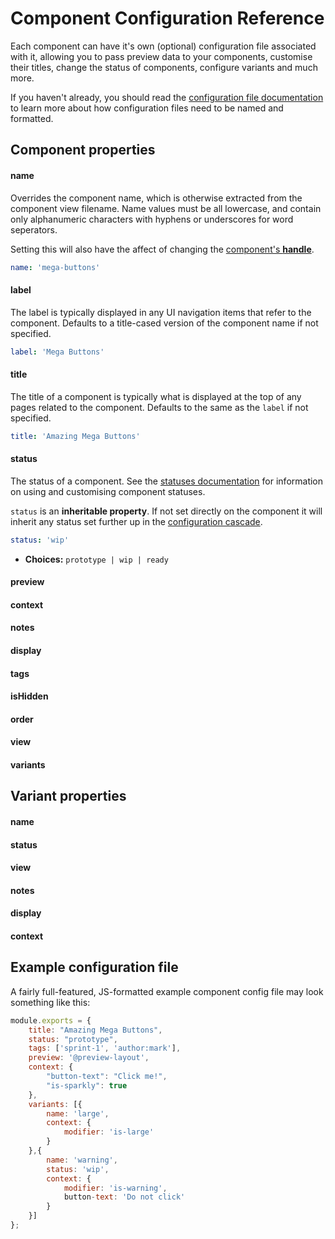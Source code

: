 # Component Configuration Reference

Each component can have it's own (optional) configuration file associated with it, allowing you to pass preview data to your components, customise their titles, change the status of components, configure variants and much more.

If you haven't already, you should read the [configuration file documentation](/docs/configuration-files.md) to learn more about how configuration files need to be named and formatted.

<!-- START doctoc -->
<!-- END doctoc -->

## Component properties

#### name

Overrides the component name, which is otherwise extracted from the component view filename. Name values must be all lowercase, and contain only alphanumeric characters with hyphens or underscores for word seperators.

Setting this will also have the affect of changing the [component's **handle**](/docs/components/overview.md#referencing-components---@handle-syntax).

```yaml
name: 'mega-buttons'
```

#### label

The label is typically displayed in any UI navigation items that refer to the component. Defaults to a title-cased version of the component name if not specified.

```yaml
label: 'Mega Buttons'
```

#### title

The title of a component is typically what is displayed at the top of any pages related to the component. Defaults to the same as the `label` if not specified.

```yaml
title: 'Amazing Mega Buttons'
```
#### status

The status of a component. See the [statuses documentation](/docs/statuses.md) for information on using and customising component statuses.

`status` is an **inheritable property**. If not set directly on the component it will inherit any status set further up in the [configuration cascade](/docs/configuration-files.md#configuration-inheritance).

```yaml
status: 'wip'
```
* **Choices:** `prototype | wip | ready`

#### preview

#### context

#### notes

#### display

#### tags

#### isHidden

#### order

#### view

#### variants

## Variant properties

#### name

#### status

#### view

#### notes

#### display

#### context

<!--The following primitive properties are inherited from upstream sources if not specified directly:

* `status` (default: `'ready'`)
* `preview` (default: `null`)
* `isHidden` (default: `false`)
* `prefix` (default: `null`)-->

## Example configuration file

A fairly full-featured, JS-formatted example component config file may look something like this:

```js
module.exports = {
	title: "Amazing Mega Buttons",
	status: "prototype",
	tags: ['sprint-1', 'author:mark'],
	preview: '@preview-layout',
	context: {
		"button-text": "Click me!",
		"is-sparkly": true
	},
	variants: [{
		name: 'large',
		context: {
			modifier: 'is-large'
		}
	},{
		name: 'warning',
		status: 'wip',
		context: {
			modifier: 'is-warning',
			button-text: 'Do not click'
		}
	}]
};
```
